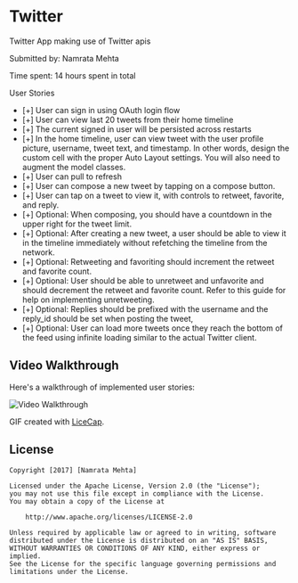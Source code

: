 # Twitter

Twitter App making use of Twitter apis

Submitted by: Namrata Mehta

Time spent: 14 hours spent in total

User Stories

* [+] User can sign in using OAuth login flow
* [+] User can view last 20 tweets from their home timeline
* [+] The current signed in user will be persisted across restarts
* [+] In the home timeline, user can view tweet with the user profile picture, username, tweet text, and timestamp. In other words, design the custom cell with the proper Auto Layout settings. You will also need to augment the model classes.
* [+] User can pull to refresh
* [+] User can compose a new tweet by tapping on a compose button.
* [+] User can tap on a tweet to view it, with controls to retweet, favorite, and reply.
* [+] Optional: When composing, you should have a countdown in the upper right for the tweet limit.
* [+] Optional: After creating a new tweet, a user should be able to view it in the timeline immediately without refetching the timeline from the network.
* [+] Optional: Retweeting and favoriting should increment the retweet and favorite count.
* [+] Optional: User should be able to unretweet and unfavorite and should decrement the retweet and favorite count. Refer to this guide for help on implementing unretweeting.
* [+] Optional: Replies should be prefixed with the username and the reply_id should be set when posting the tweet,
* [+] Optional: User can load more tweets once they reach the bottom of the feed using infinite loading similar to the actual Twitter client.


## Video Walkthrough 

Here's a walkthrough of implemented user stories:

<img src='https://github.com/Nams2/Twitter/blob/master/TwitterGIF.gif' title='Twitter Video Walkthrough' width='' alt='Video Walkthrough' />

GIF created with [LiceCap](http://www.cockos.com/licecap/).


## License

    Copyright [2017] [Namrata Mehta]

    Licensed under the Apache License, Version 2.0 (the "License");
    you may not use this file except in compliance with the License.
    You may obtain a copy of the License at

        http://www.apache.org/licenses/LICENSE-2.0

    Unless required by applicable law or agreed to in writing, software
    distributed under the License is distributed on an "AS IS" BASIS,
    WITHOUT WARRANTIES OR CONDITIONS OF ANY KIND, either express or implied.
    See the License for the specific language governing permissions and
    limitations under the License.

